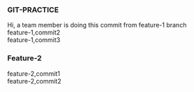 ### GIT-PRACTICE
Hi, a team member is doing this commit from feature-1 branch<br />
feature-1,commit2<br />
feature-1,commit3<br />

### Feature-2
feature-2,commit1<br />
feature-2,commit2<br />
